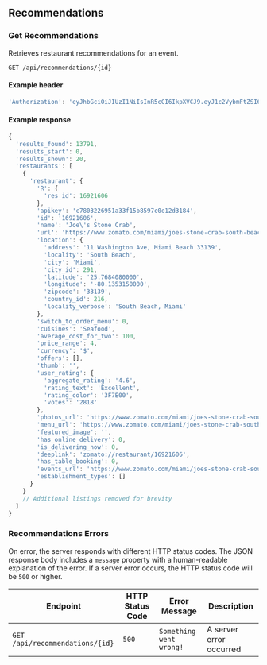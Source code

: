 ## Recommendations

### Get Recommendations

Retrieves restaurant recommendations for an event.

```endpoint
GET /api/recommendations/{id}
```

#### Example header

```javascript
'Authorization': 'eyJhbGciOiJIUzI1NiIsInR5cCI6IkpXVCJ9.eyJ1c2VybmFtZSI6Im5ld1VzZXIiLCJfaWQiOiI1YTU1MGVhNzM5ZmJjNGNhM2VlMGNlNTgiLCJpYXQiOjE1MTU1MjQzOTksImV4cCI6MTUxNTUzMTU5OX0.aLrBPqUHEpaSXYnuM5Mq8OdhCB_H6h8ieumSy8SIfro'
```

#### Example response

```javascript
{
  'results_found': 13791,
  'results_start': 0,
  'results_shown': 20,
  'restaurants': [
    {
      'restaurant': {
        'R': {
          'res_id': 16921606
        },
        'apikey': 'c7803226951a33f15b8597c0e12d3184',
        'id': '16921606',
        'name': 'Joe\'s Stone Crab',
        'url': 'https://www.zomato.com/miami/joes-stone-crab-south-beach?utm_source=api_basic_user&utm_medium=api&utm_campaign=v2.1',
        'location': {
          'address': '11 Washington Ave, Miami Beach 33139',
          'locality': 'South Beach',
          'city': 'Miami',
          'city_id': 291,
          'latitude': '25.7684080000',
          'longitude': '-80.1353150000',
          'zipcode': '33139',
          'country_id': 216,
          'locality_verbose': 'South Beach, Miami'
        },
        'switch_to_order_menu': 0,
        'cuisines': 'Seafood',
        'average_cost_for_two': 100,
        'price_range': 4,
        'currency': '$',
        'offers': [],
        'thumb': '',
        'user_rating': {
          'aggregate_rating': '4.6',
          'rating_text': 'Excellent',
          'rating_color': '3F7E00',
          'votes': '2818'
        },
        'photos_url': 'https://www.zomato.com/miami/joes-stone-crab-south-beach/photos?utm_source=api_basic_user&utm_medium=api&utm_campaign=v2.1#tabtop',
        'menu_url': 'https://www.zomato.com/miami/joes-stone-crab-south-beach/menu?utm_source=api_basic_user&utm_medium=api&utm_campaign=v2.1&openSwipeBox=menu&showMinimal=1#tabtop',
        'featured_image': '',
        'has_online_delivery': 0,
        'is_delivering_now': 0,
        'deeplink': 'zomato://restaurant/16921606',
        'has_table_booking': 0,
        'events_url': 'https://www.zomato.com/miami/joes-stone-crab-south-beach/events#tabtop?utm_source=api_basic_user&utm_medium=api&utm_campaign=v2.1',
        'establishment_types': []
      }
    }
    // Additional listings removed for brevity
  ]
}
```

### Recommendations Errors

On error, the server responds with different HTTP status codes. The JSON response body includes a `message` property with a human-readable explanation of the error. If a server error occurs, the HTTP status code will be `500` or higher.

Endpoint | HTTP Status Code | Error Message | Description
|---|---|---|---
`GET /api/recommendations/{id}` | `500` | `Something went wrong!` | A server error occurred

